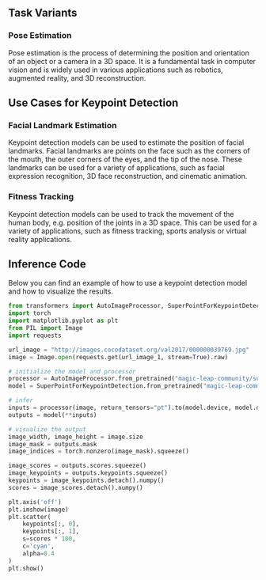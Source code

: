 ## Task Variants

### Pose Estimation

Pose estimation is the process of determining the position and orientation of an object or a camera in a 3D space. It is a fundamental task in computer vision and is widely used in various applications such as robotics, augmented reality, and 3D reconstruction.

## Use Cases for Keypoint Detection

### Facial Landmark Estimation

Keypoint detection models can be used to estimate the position of facial landmarks. Facial landmarks are points on the face such as the corners of the mouth, the outer corners of the eyes, and the tip of the nose. These landmarks can be used for a variety of applications, such as facial expression recognition, 3D face reconstruction, and cinematic animation.

### Fitness Tracking

Keypoint detection models can be used to track the movement of the human body, e.g. position of the joints in a 3D space. This can be used for a variety of applications, such as fitness tracking, sports analysis or virtual reality applications.

## Inference Code

Below you can find an example of how to use a keypoint detection model and how to visualize the results.

```python
from transformers import AutoImageProcessor, SuperPointForKeypointDetection
import torch
import matplotlib.pyplot as plt
from PIL import Image
import requests

url_image = "http://images.cocodataset.org/val2017/000000039769.jpg"
image = Image.open(requests.get(url_image_1, stream=True).raw)

# initialize the model and processor
processor = AutoImageProcessor.from_pretrained("magic-leap-community/superpoint")
model = SuperPointForKeypointDetection.from_pretrained("magic-leap-community/superpoint")

# infer
inputs = processor(image, return_tensors="pt").to(model.device, model.dtype)
outputs = model(**inputs)

# visualize the output
image_width, image_height = image.size
image_mask = outputs.mask
image_indices = torch.nonzero(image_mask).squeeze()

image_scores = outputs.scores.squeeze()
image_keypoints = outputs.keypoints.squeeze()
keypoints = image_keypoints.detach().numpy()
scores = image_scores.detach().numpy()

plt.axis('off')
plt.imshow(image)
plt.scatter(
    keypoints[:, 0],
    keypoints[:, 1],
    s=scores * 100,
    c='cyan',
    alpha=0.4
)
plt.show()
```
